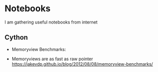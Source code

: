 Notebooks
================

I am gathering useful notebooks from internet

Cython
------
* Memoryview Benchmarks:
- Memoryviews are as fast as raw pointer
    https://jakevdp.github.io/blog/2012/08/08/memoryview-benchmarks/
